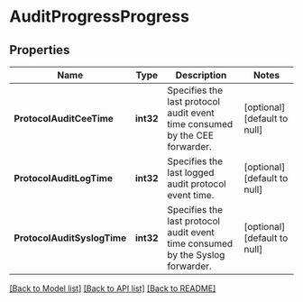 # AuditProgressProgress

## Properties
Name | Type | Description | Notes
------------ | ------------- | ------------- | -------------
**ProtocolAuditCeeTime** | **int32** | Specifies the last protocol audit event time consumed by the CEE forwarder. | [optional] [default to null]
**ProtocolAuditLogTime** | **int32** | Specifies the last logged audit protocol event time. | [optional] [default to null]
**ProtocolAuditSyslogTime** | **int32** | Specifies the last protocol audit event time consumed by the Syslog forwarder. | [optional] [default to null]

[[Back to Model list]](../README.md#documentation-for-models) [[Back to API list]](../README.md#documentation-for-api-endpoints) [[Back to README]](../README.md)


